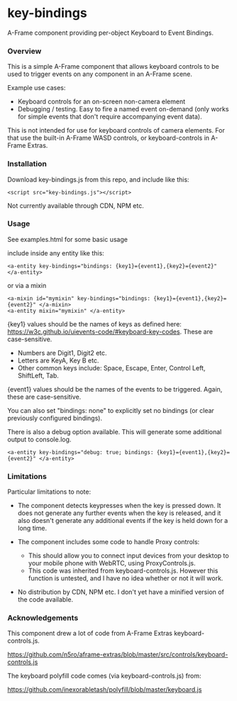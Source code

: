 # key-bindings
A-Frame component providing per-object Keyboard to Event Bindings.



### Overview

This is a simple A-Frame component that allows keyboard controls to be used to trigger events on any component in an A-Frame scene. 

Example use cases:

- Keyboard controls for an on-screen non-camera element
- Debugging / testing.  Easy to fire a named event on-demand (only works for simple events that don't require accompanying event data).

This is not intended for use for keyboard controls of camera elements.  For that use the built-in A-Frame WASD controls, or keyboard-controls in A-Frame Extras.



### Installation

Download key-bindings.js from this repo, and include like this:

```
<script src="key-bindings.js"></script>
```

Not currently available through CDN, NPM etc.



### Usage

See examples.html for some basic usage

include inside any entity like this:

```
<a-entity key-bindings="bindings: {key1}={event1},{key2}={event2}" </a-entity>
```

or via a mixin

```
<a-mixin id="mymixin" key-bindings="bindings: {key1}={event1},{key2}={event2}" </a-mixin>
<a-entity mixin="mymixin" </a-entity>
```

{key1} values should be the names of keys as defined here: https://w3c.github.io/uievents-code/#keyboard-key-codes.  These are case-sensitive.

- Numbers are Digit1, Digit2 etc.
- Letters are KeyA, Key B etc.
- Other common keys include: Space, Escape, Enter, Control Left, ShiftLeft, Tab.

{event1} values should be the names of the events to be triggered.  Again, these are case-sensitive.

You can also set "bindings: none" to explicitly set no bindings (or clear previously configured bindings).



There is also a debug option available.  This will generate some additional output to console.log.

```
<a-entity key-bindings="debug: true; bindings: {key1}={event1},{key2}={event2}" </a-entity>
```



### Limitations 

Particular limitations to note:

- The component detects keypresses when the key is pressed down.  It does not generate any further events when the key is released, and it also doesn't generate any additional events if the key is held down for a long time.
- The component includes some code to handle Proxy controls:

  - This should allow you to connect input devices from your desktop to your mobile phone with WebRTC, using ProxyControls.js.
  - This code was inherited from keyboard-controls.js.  However this function is untested, and I have no idea whether or not it will work.
- No distribution by CDN, NPM etc.  I don't yet have a minified version of the code available.

  

### Acknowledgements

This component drew a lot of code from A-Frame Extras keyboard-controls.js.

https://github.com/n5ro/aframe-extras/blob/master/src/controls/keyboard-controls.js

The keyboard polyfill code comes (via keyboard-controls.js) from:

https://github.com/inexorabletash/polyfill/blob/master/keyboard.js



